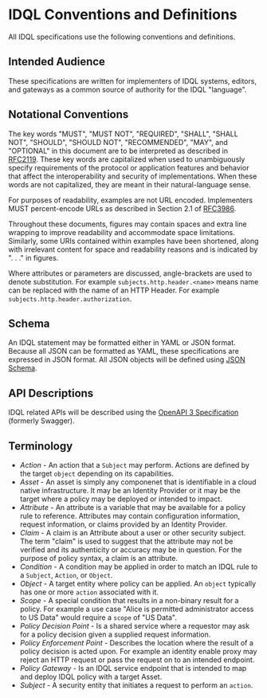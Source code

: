 # IDQL Conventions and Definitions

All IDQL specifications use the following conventions and definitions.

## Intended Audience

These specifications are written for implementers of IDQL systems, editors, and gateways as a common source of 
authority for the IDQL "language".

## Notational Conventions

The key words "MUST", "MUST NOT", "REQUIRED", "SHALL", "SHALL NOT",
"SHOULD", "SHOULD NOT", "RECOMMENDED", "MAY", and "OPTIONAL" in this
document are to be interpreted as described in [RFC2119](https://datatracker.ietf.org/doc/html/rfc2119).  These key
words are capitalized when used to unambiguously specify requirements
of the protocol or application features and behavior that affect the
interoperability and security of implementations.  When these words
are not capitalized, they are meant in their natural-language sense.

For purposes of readability, examples are not URL encoded.
Implementers MUST percent-encode URLs as described in Section 2.1 of
[RFC3986](https://datatracker.ietf.org/doc/html/rfc3986).

Throughout these documents, figures may contain spaces and extra line
wrapping to improve readability and accommodate space limitations.
Similarly, some URIs contained within examples have been shortened, along with irrelevant content
for space and readability reasons and is indicated by ". . ." in figures.

Where attributes or parameters are discussed, angle-brackets are used to denote substitution. 
For example `subjects.http.header.<name>` 
means name can be replaced with the name of an HTTP Header. For example `subjects.http.header.authorization`.

## Schema

An IDQL statement may be formatted either in YAML or JSON format. Because all JSON can be formatted as YAML, these
specifications are expressed in JSON format. All JSON objects will be defined using [JSON Schema](https://json-schema.org).

## API Descriptions

IDQL related APIs will be described using the [OpenAPI 3 Specification](https://github.com/OAI/OpenAPI-Specification) 
(formerly Swagger).

## Terminology


* _Action_ - An action that a `Subject` may perform. Actions are defined by the target `object` depending on its 
capabilities.
* _Asset_ - An asset is simply any componenet that is identifiable in a cloud native infrastructure. It may be an
  Identity Provider or it may be the target where a policy may be deployed or intended to impact.
* _Attribute_ - An attribute is a variable that may be available for a policy rule to reference. Attributes may
  contain configuration information, request information, or claims provided by an Identity Provider.
* _Claim_ - A claim is an Attribute about a user or other security subject. The term "claim" is used to suggest that
  the attribute may not be verified and its authenticity or accuracy may be in question. For the purpose of policy
  syntax, a claim is an attribute.
* _Condition_ - A condition may be applied in order to match an IDQL rule to a `Subject`, `Action`, or `Object`.
* _Object_ - A target entity where policy can be applied. An `object` typically has one or more `action` associated 
with it.
* _Scope_ - A special condition that results in a non-binary result for a policy. For example a use case "Alice is 
permitted administrator access to US Data" would require a `scope` of "US Data".
* _Policy Decision Point_ - Is a shared service where a requestor may ask for a policy decision given a supplied 
  request information.
* _Policy Enforcement Point_ - Describes the location where the result of a policy decision is acted upon. For example 
  an identity enable proxy may reject an HTTP request or pass the request on to an intended endpoint.
* _Policy Gateway_ - Is an IDQL service endpoint that is intended to map and deploy IDQL policy with a target Asset.
* _Subject_ - A security entity that initiates a request to perform an `action`.
